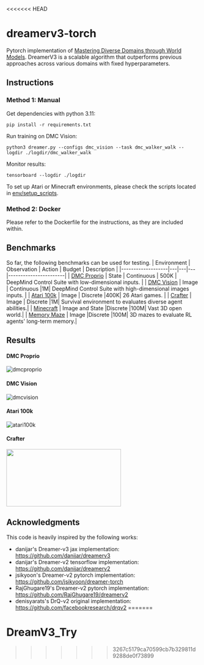 <<<<<<< HEAD
# dreamerv3-torch
Pytorch implementation of [Mastering Diverse Domains through World Models](https://arxiv.org/abs/2301.04104v1). DreamerV3 is a scalable algorithm that outperforms previous approaches across various domains with fixed hyperparameters.

## Instructions

### Method 1: Manual

Get dependencies with python 3.11:
```
pip install -r requirements.txt
```
Run training on DMC Vision:
```
python3 dreamer.py --configs dmc_vision --task dmc_walker_walk --logdir ./logdir/dmc_walker_walk
```
Monitor results:
```
tensorboard --logdir ./logdir
```
To set up Atari or Minecraft environments, please check the scripts located in [env/setup_scripts](https://github.com/NM512/dreamerv3-torch/tree/main/envs/setup_scripts).

### Method 2: Docker

Please refer to the Dockerfile for the instructions, as they are included within.

## Benchmarks
So far, the following benchmarks can be used for testing.
| Environment        | Observation | Action | Budget | Description |
|-------------------|---|---|---|-----------------------|
| [DMC Proprio](https://github.com/deepmind/dm_control) | State | Continuous | 500K | DeepMind Control Suite with low-dimensional inputs. |
| [DMC Vision](https://github.com/deepmind/dm_control) | Image | Continuous |1M| DeepMind Control Suite with high-dimensional images inputs. |
| [Atari 100k](https://github.com/openai/atari-py) | Image | Discrete |400K| 26 Atari games. |
| [Crafter](https://github.com/danijar/crafter) | Image | Discrete |1M| Survival environment to evaluates diverse agent abilities.|
| [Minecraft](https://github.com/minerllabs/minerl) | Image and State |Discrete |100M| Vast 3D open world.|
| [Memory Maze](https://github.com/jurgisp/memory-maze) | Image |Discrete |100M| 3D mazes to evaluate RL agents' long-term memory.|

## Results
#### DMC Proprio
![dmcproprio](imgs/dmcproprio.png)
#### DMC Vision
![dmcvision](imgs/dmcvision.png)
#### Atari 100k
![atari100k](imgs/atari100k.png)

#### Crafter
<img src="https://github.com/NM512/dreamerv3-torch/assets/70328564/a0626038-53f6-4300-a622-7ac257f4c290" width="300" height="150" />

## Acknowledgments
This code is heavily inspired by the following works:
- danijar's Dreamer-v3 jax implementation: https://github.com/danijar/dreamerv3
- danijar's Dreamer-v2 tensorflow implementation: https://github.com/danijar/dreamerv2
- jsikyoon's Dreamer-v2 pytorch implementation: https://github.com/jsikyoon/dreamer-torch
- RajGhugare19's Dreamer-v2 pytorch implementation: https://github.com/RajGhugare19/dreamerv2
- denisyarats's DrQ-v2 original implementation: https://github.com/facebookresearch/drqv2
=======
# DreamV3_Try
>>>>>>> 3267c5179ca70599cb7b329811d9288de0f73899
